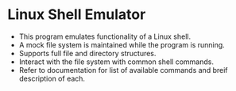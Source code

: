 # Linux Shell Emulator
- This program emulates functionality of a Linux shell.
- A mock file system is maintained while the program is running.
- Supports full file and directory structures.
- Interact with the file system with common shell commands.
- Refer to documentation for list of available commands and breif description of each.
